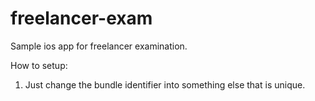 # freelancer-exam
Sample ios app for freelancer examination.

How to setup:
1. Just change the bundle identifier into something else that is unique.
